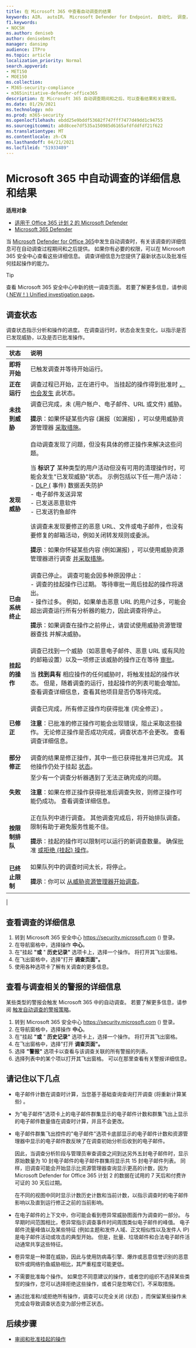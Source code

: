 ```yaml
---
title: 在 Microsoft 365 中查看自动调查的结果
keywords: AIR， autoIR， Microsoft Defender for Endpoint， 自动化， 调查， 修正， 操作
f1.keywords:
- NOCSH
ms.author: deniseb
author: denisebmsft
manager: dansimp
audience: ITPro
ms.topic: article
localization_priority: Normal
search.appverid:
- MET150
- MOE150
ms.collection:
- M365-security-compliance
- m365initiative-defender-office365
description: 在 Microsoft 365 自动调查期间和之后，可以查看结果和关键发现。
ms.date: 01/29/2021
ms.technology: mdo
ms.prod: m365-security
ms.openlocfilehash: ebdd25e9bddf53682f747fff7477d49dd1c94755
ms.sourcegitcommit: a8d8cee7df535a150985d6165afdfddfdf21f622
ms.translationtype: MT
ms.contentlocale: zh-CN
ms.lasthandoff: 04/21/2021
ms.locfileid: "51933489"
---
```

# <a name="details-and-results-of-an-automated-investigation-in-microsoft-365"></a>Microsoft 365 中自动调查的详细信息和结果

**适用对象**
- [适用于 Office 365 计划 2 的 Microsoft Defender](defender-for-office-365.md)
- [Microsoft 365 Defender](../defender/microsoft-365-defender.md)

当 [Microsoft](office-365-air.md) [Defender for Office 365](defender-for-office-365.md)中发生自动调查时，有关该调查的详细信息可在自动调查过程期间和之后提供。 如果你有必要的权限，可以在 Microsoft 365 安全中心查看这些详细信息。 调查详细信息为您提供了最新状态以及批准任何挂起操作的能力。

> [!TIP]
> 查看 Microsoft 365 安全中心中新的统一调查页面。 若要了解更多信息，请参阅 ([ NEW！) Unified investigation page](../defender/m365d-autoir-results.md#new-unified-investigation-page)。

## <a name="investigation-status"></a>调查状态

调查状态指示分析和操作的进度。 在调查运行时，状态会发生变化，以指示是否已发现威胁，以及是否已批准操作。

|状态|说明|
|:---|:---|
|**即将开始**|已触发调查并等待开始运行。|
|**正在运行**|调查过程已开始，正在进行中。 当挂起的操作得到批准时 [，也会发生](air-review-approve-pending-completed-actions.md#approve-or-reject-pending-actions) 此状态。|
|**未找到威胁**|调查已完成，未 (用户帐户、电子邮件、URL 或文件) 威胁。 <p> **提示**：如果怀疑某些内容 (漏报（如漏报) ，可以使用威胁资源管理器 [采取措施](threat-explorer.md)。|
|**发现威胁**|自动调查发现了问题，但没有具体的修正操作来解决这些问题。 <p> 当 **标识了** 某种类型的用户活动但没有可用的清理操作时，可能会发生"已发现威胁"状态。 示例包括以下任一用户活动： <br/>- [DLP (](../../compliance/data-loss-prevention-policies.md) 事件) 数据丢失防护<br/>- 电子邮件发送异常<br/>- 已发送恶意软件<br/>- 已发送钓鱼邮件 <p> 该调查未发现要修正的恶意 URL、文件或电子邮件，也没有要修复的邮箱活动，例如关闭转发规则或委派。 <p> **提示**：如果你怀疑某些内容 (例如漏报) ，可以使用威胁资源管理器进行调查 [并采取措施](threat-explorer.md)。|
|**已由系统终止**|调查已停止。 调查可能会因多种原因停止： <br/>- 调查的挂起操作已过期。 等待审批一周后挂起的操作将退出。<br/>- 操作过多。 例如，如果单击恶意 URL 的用户过多，可能会超出调查运行所有分析器的能力，因此调查将停止。<p> **提示**：如果调查在操作之前停止，请尝试使用威胁资源管理器查找 [](threat-explorer.md)并解决威胁。|
|**挂起的操作**|调查已找到一个威胁（如恶意电子邮件、恶意 URL 或有风险的邮箱设置）以及一项修正该威胁的操作正在等待 [审批](air-review-approve-pending-completed-actions.md)。 <p> 当 **找到具有** 相应操作的任何威胁时，将触发挂起的操作状态。 但是，随着调查的运行，挂起操作的列表可能会增加。 查看调查详细信息，查看其他项目是否仍等待完成。|
|**已修正**|调查已完成，所有修正操作均获得批准 (完全修正) 。 <p> **注意**：已批准的修正操作可能会出现错误，阻止采取这些操作。 无论修正操作是否成功完成，调查状态不会更改。 查看调查详细信息。|
|**部分修正**|调查的结果是修正操作，其中一些已获得批准并已完成。 其他操作仍处于挂起 [状态](air-review-approve-pending-completed-actions.md)。|
|**失败**|至少有一个调查分析器遇到了无法正确完成的问题。 <p> **注意**：如果在修正操作获得批准后调查失败，则修正操作可能仍成功。 查看调查详细信息。 |
|**按限制排队**|正在队列中进行调查。 其他调查完成后，将开始排队调查。 限制有助于避免服务性能不佳。  <p> **提示**：挂起的操作可以限制可以运行的新调查数量。 确保批准 [或拒绝 (挂起) 操作](air-review-approve-pending-completed-actions.md#approve-or-reject-pending-actions)。|
|**已终止限制**|如果队列中的调查时间太长，将停止。 <p> **提示**：你可以 [从威胁资源管理器开始调查](automated-investigation-response-office.md#example-a-security-administrator-triggers-an-investigation-from-threat-explorer)。|
|

## <a name="view-details-of-an-investigation"></a>查看调查的详细信息

1. 转到 Microsoft 365 安全中心 <https://security.microsoft.com> () 登录。
2. 在导航窗格中，选择操作 **中心**。
3. 在"挂起 **"或** " **历史记录"** 选项卡上，选择一个操作。 将打开其飞出窗格。
4. 在飞出窗格中，选择"打开 **调查页面"。** 
5. 使用各种选项卡了解有关调查的更多信息。

## <a name="view-details-about-an-alert-related-to-an-investigation"></a>查看与调查相关的警报的详细信息

某些类型的警报会触发 Microsoft 365 中的自动调查。 若要了解更多信息，请参阅 [触发自动调查的警报策略](office-365-air.md#which-alert-policies-trigger-automated-investigations)。

1. 转到 Microsoft 365 安全中心 <https://security.microsoft.com> () 登录。
2. 在导航窗格中，选择操作 **中心**。
3. 在"挂起 **"或** " **历史记录"** 选项卡上，选择一个操作。 将打开其飞出窗格。
4. 在飞出窗格中，选择"打开 **调查页面"。** 
5. 选择 **"警报"** 选项卡以查看与该调查关联的所有警报的列表。
6. 选择列表中的某个项以打开其飞出窗格。 可以在那里查看有关警报详细信息。

## <a name="keep-the-following-points-in-mind"></a>请记住以下几点

- 电子邮件计数在调查时计算，当您基于基础查询查询打开调查 (将重新计算某些) 。

- 为"电子邮件"选项卡上的电子邮件群集显示的电子邮件计数和群集飞出上显示的电子邮件数量值在调查时计算，并且不会更改。

- 电子邮件群集飞出控件的"电子邮件"选项卡底部显示的电子邮件计数和资源管理器中显示的电子邮件数反映了在调查初始分析后收到的电子邮件。

  因此，当调查分析阶段与管理员审查调查之间到达另外五封电子邮件时，显示原始数量为 10 封电子邮件的电子邮件群集将显示共 15 封电子邮件列表。 同样，旧调查可能会开始显示比资源管理器查询显示更高的计数，因为 Microsoft Defender for Office 365 计划 2 的数据在试用的 7 天后和付费许可证的 30 天后过期。

  在不同的视图中同时显示计数历史计数和当前计数，以指示调查时的电子邮件影响以及直到运行修正之前的当前影响。

- 在电子邮件的上下文中，你可能会看到卷异常威胁图面作为调查的一部分。 与早期时间范围相比，卷异常指示调查事件时间周围类似电子邮件的峰值。 电子邮件流量峰值以及某些特征 (例如主题和发件人域、正文相似性以及发件人 IP) 是电子邮件活动或攻击的典型开始。 但是，批量、垃圾邮件和合法电子邮件活动通常共享这些特征。

- 卷异常是一种潜在威胁，因此与使用防病毒引擎、爆炸或恶意信誉识别的恶意软件或网络钓鱼威胁相比，其严重程度可能更低。

- 不需要批准每个操作。 如果您不同意建议的操作，或者您的组织不选择某些类型的操作，您可以选择拒绝这些操作，或者只是忽略它们，不采取措施。 

- 通过批准和/或拒绝所有操作，调查可以完全关闭 (状态) ，而保留某些操作未完成会导致调查状态变为部分修正状态。

## <a name="next-steps"></a>后续步骤

- [审阅和批准挂起的操作](air-review-approve-pending-completed-actions.md#approve-or-reject-pending-actions)

